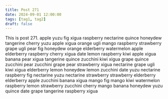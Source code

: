 ```yaml
---
title: Post 271
date: 2024-09-01 12:00:00
tags: [tag1, tag2]
draft: false
---
```

This is post 271.
apple
yuzu
fig
xigua
raspberry
nectarine
quince
honeydew
tangerine
cherry
yuzu
apple
xigua
orange
ugli
mango
raspberry
strawberry
grape
ugli
pear
fig
honeydew
orange
elderberry
watermelon
apple
elderberry
raspberry
cherry
xigua
date
lemon
raspberry
kiwi
apple
xigua
banana
pear
xigua
tangerine
quince
zucchini
kiwi
xigua
grape
quince
zucchini
pear
zucchini
grape
pear
strawberry
xigua
nectarine
grape
ugli
kiwi
xigua
elderberry
lemon
honeydew
lemon
zucchini
date
yuzu
nectarine
raspberry
fig
nectarine
yuzu
nectarine
strawberry
strawberry
elderberry
elderberry
apple
zucchini
banana
xigua
mango
fig
mango
kiwi
watermelon
raspberry
lemon
strawberry
zucchini
cherry
mango
banana
honeydew
yuzu
quince
date
grape
tangerine
raspberry
xigua
